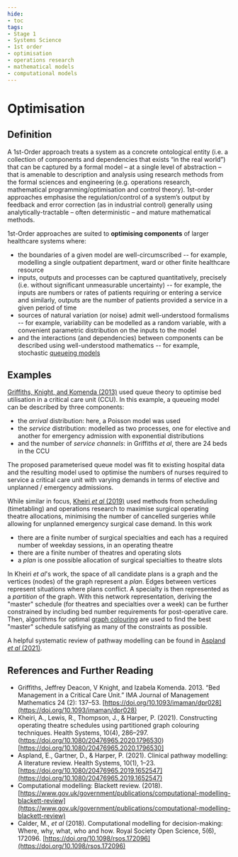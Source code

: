 ```yaml
---
hide:
- toc
tags:
- Stage 1
- Systems Science
- 1st order
- optimisation
- operations research
- mathematical models
- computational models
---
```


# Optimisation 

## Definition
A 1st-Order approach treats a system as a concrete ontological entity (i.e. a collection of components and dependencies that exists “in the real world”) that can be captured by a formal model – at a single level of abstraction – that is amenable to description and analysis using research methods from the formal sciences and engineering (e.g. operations research, mathematical programming/optimisation and control theory). 1st-order approaches emphasise the regulation/control of a system’s output by feedback and error correction (as in industrial control) generally using analytically-tractable – often deterministic – and mature mathematical methods. 

1st-Order approaches are suited to **optimising components** of larger healthcare systems where:

  * the boundaries of a given model are well-circumscribed -- for example, modelling a single outpatient department, ward or other finite healthcare resource
  * inputs, outputs and processes can be captured quantitatively, precisely (i.e. without significant unmeasurable uncertainty) -- for example, the inputs are numbers or rates of patients requiring or entering a service and similarly, outputs are the number of patients provided a service in a given period of time
  * sources of natural variation (or noise) admit well-understood formalisms -- for example, variability can be modelled as a random variable, with a convenient parametric distribution on the inputs to the model
  * and the interactions (and dependencies) between components can be described using well-understood mathematics -- for example, stochastic [queueing models](https://en.wikipedia.org/wiki/Queueing_theory)
 
 ## Examples
 [Griffiths, Knight, and Komenda (2013)](https://doi.org/10.1093/imaman/dpr028) used queue theory to optimise bed utilisation in a critical care unit (CCU).  In this example, a queueing model can be described by three components: 
	
  * the *arrival* distribution: here, a Poisson model was used
  * the *service* distribution: modelled as two processes, one for elective and another for emergency admission with exponential distributions
  * and the number of *service channels*: in Griffiths *et al*, there are 24 beds in the CCU

The proposed parameterised queue model was fit to existing hospital data and the resulting model used to optimise the numbers of nurses required to service a critical care unit with varying demands in terms of elective and unplanned / emergency admissions.

While similar in focus, [Kheiri *et al* (2019)](https://doi.org/10.1080/20476965.2020.1796530) used methods from scheduling (timetabling) and operations research to maximise surgical operating theatre allocations, minimising the number of cancelled surgeries while allowing for unplanned emergency surgical case demand. In this work

  * there are a finite number of surgical specialties and each has a required number of weekday sessions, in an operating theatre
  * there are a finite number of theatres and operating slots
  * a *plan* is one possible allocation of surgical specialties to theatre slots

In Kheiri *et al*'s work, the space of all candidate plans is a graph and the vertices (nodes) of the graph represent a *plan*. Edges between vertices represent situations where plans conflict.  A specialty is then represented as a *partition* of the graph.  With this network representation, deriving the "master" schedule (for theatres and specialties over a week) can be further constrained by including bed number requirements for post-operative care.  Then, algorithms for optimal [graph colouring](https://en.wikipedia.org/wiki/Graph_coloring) are used to find the best "master" schedule satisfying as many of the constraints as possible.  

A helpful systematic review of pathway modelling can be found in [Aspland *et al* (2021)](https://doi.org/10.1080/20476965.2019.1652547).

## References and Further Reading
  * Griffiths, Jeffrey Deacon, V Knight, and Izabela Komenda. 2013. “Bed Management in a Critical Care Unit.” IMA Journal of Management Mathematics 24 (2): 137–53. [https://doi.org/10.1093/imaman/dpr028](https://doi.org/10.1093/imaman/dpr028)
  * Kheiri, A., Lewis, R., Thompson, J., & Harper, P. (2021). Constructing operating theatre schedules using partitioned graph colouring techniques. Health Systems, 10(4), 286–297. (https://doi.org/10.1080/20476965.2020.1796530)[https://doi.org/10.1080/20476965.2020.1796530]
  * Aspland, E., Gartner, D., & Harper, P. (2021). Clinical pathway modelling: A literature review. Health Systems, 10(1), 1–23. [https://doi.org/10.1080/20476965.2019.1652547](https://doi.org/10.1080/20476965.2019.1652547)
  * Computational modelling: Blackett review. (2018). [https://www.gov.uk/government/publications/computational-modelling-blackett-review](https://www.gov.uk/government/publications/computational-modelling-blackett-review)
  * Calder, M., *et al* (2018). Computational modelling for decision-making: Where, why, what, who and how. Royal Society Open Science, 5(6), 172096. [https://doi.org/10.1098/rsos.172096](https://doi.org/10.1098/rsos.172096)



